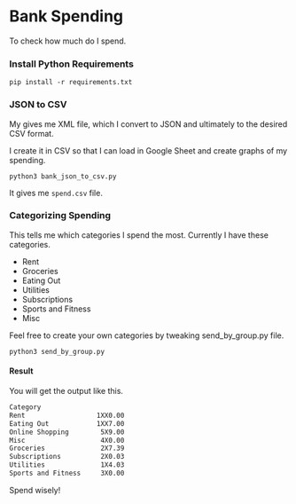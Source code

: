 # Bank Spending

To check how much do I spend.

### Install Python Requirements

```
pip install -r requirements.txt
```

### JSON to CSV

My gives me XML file, which I convert to JSON and ultimately to the desired CSV format.

I create it in CSV so that I can load in Google Sheet and create graphs of my spending.

```
python3 bank_json_to_csv.py
```

It gives me `spend.csv` file.

### Categorizing Spending

This tells me which categories I spend the most. Currently I have these categories.

* Rent
* Groceries
* Eating Out
* Utilities
* Subscriptions
* Sports and Fitness
* Misc

Feel free to create your own categories by tweaking send_by_group.py file.

```
python3 send_by_group.py
```

#### Result

You will get the output like this.

```txt
Category
Rent                  1XX0.00
Eating Out            1XX7.00
Online Shopping        5X9.00
Misc                   4X0.00
Groceries              2X7.39
Subscriptions          2X0.03
Utilities              1X4.03
Sports and Fitness     3X0.00
```

Spend wisely!
